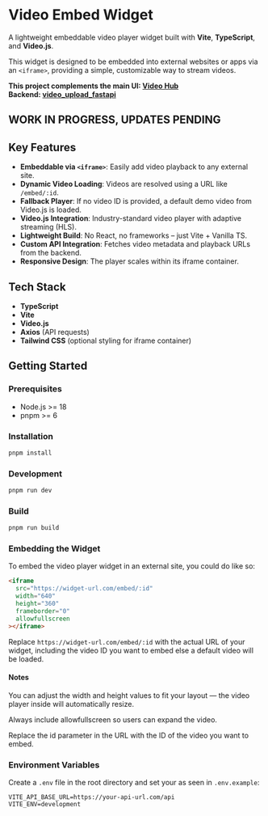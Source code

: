 # Video Embed Widget

A lightweight embeddable video player widget built with **Vite**, **TypeScript**, and **Video.js**.

This widget is designed to be embedded into external websites or apps via an `<iframe>`, providing a simple, customizable way to stream videos.

**This project complements the main UI: [Video Hub](../main/README.md)**  
**Backend: [video_upload_fastapi](https://github.com/mikeaig4real/video_upload_fastapi.git)**

## WORK IN PROGRESS, UPDATES PENDING

## Key Features

- **Embeddable via `<iframe>`**: Easily add video playback to any external site.
- **Dynamic Video Loading**: Videos are resolved using a URL like `/embed/:id`.
- **Fallback Player**: If no video ID is provided, a default demo video from Video.js is loaded.
- **Video.js Integration**: Industry-standard video player with adaptive streaming (HLS).
- **Lightweight Build**: No React, no frameworks – just Vite + Vanilla TS.
- **Custom API Integration**: Fetches video metadata and playback URLs from the backend.
- **Responsive Design**: The player scales within its iframe container.

## Tech Stack

- **TypeScript**
- **Vite**
- **Video.js**
- **Axios** (API requests)
- **Tailwind CSS** (optional styling for iframe container)

## Getting Started

### Prerequisites

- Node.js >= 18
- pnpm >= 6

### Installation

```bash
pnpm install
```

### Development

```bash
pnpm run dev
```

### Build

```bash
pnpm run build
```

### Embedding the Widget

To embed the video player widget in an external site, you could do like so:

```html
<iframe
  src="https://widget-url.com/embed/:id"
  width="640" 
  height="360"
  frameborder="0"
  allowfullscreen
></iframe>
```

Replace `https://widget-url.com/embed/:id` with the actual URL of your widget, including the video ID you want to embed else a default video will be loaded.

#### Notes

You can adjust the width and height values to fit your layout — the video player inside will automatically resize.

Always include allowfullscreen so users can expand the video.

Replace the id parameter in the URL with the ID of the video you want to embed.

### Environment Variables

Create a `.env` file in the root directory and set your as seen in `.env.example`:

```env
VITE_API_BASE_URL=https://your-api-url.com/api
VITE_ENV=development
```
